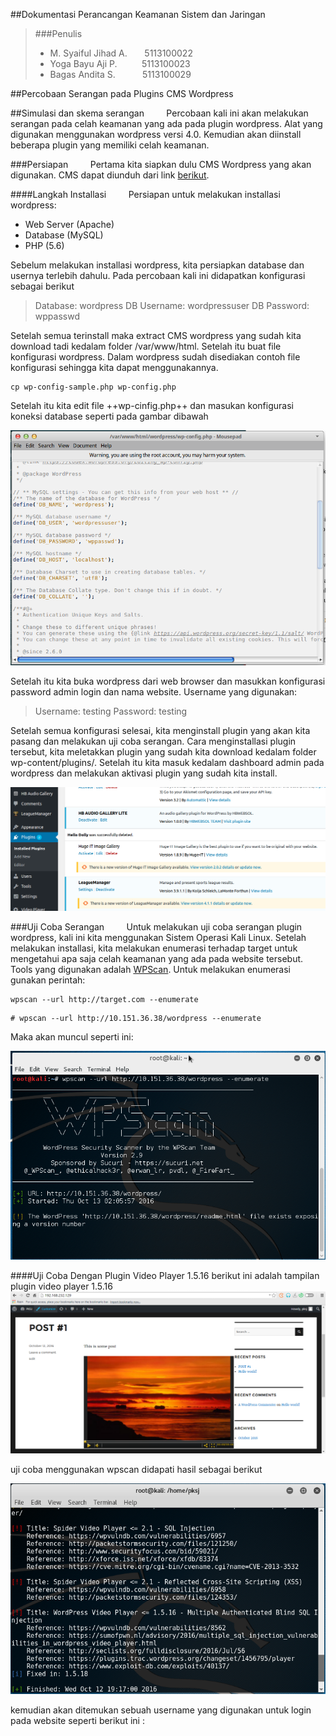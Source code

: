 ##Dokumentasi Perancangan Keamanan Sistem dan Jaringan

>###Penulis
>* M. Syaiful Jihad A.&nbsp;&nbsp;&nbsp;&nbsp;&nbsp;&nbsp;&nbsp;5113100022
>* Yoga Bayu Aji P.&nbsp;&nbsp;&nbsp;&nbsp;&nbsp;&nbsp;&nbsp;&nbsp;&nbsp;&nbsp;5113100023
>* Bagas Andita S.&nbsp;&nbsp;&nbsp;&nbsp;&nbsp;&nbsp;&nbsp;&nbsp;&nbsp;&nbsp;&nbsp;5113100029

##Percobaan Serangan pada Plugins CMS Wordpress

##Simulasi dan skema serangan
&nbsp;&nbsp;&nbsp;&nbsp;&nbsp;&nbsp;&nbsp;&nbsp;Percobaan kali ini akan melakukan serangan pada celah keamanan yang ada pada plugin wordpress. Alat yang digunakan menggunakan wordpress versi 4.0. Kemudian akan diinstall beberapa plugin yang memiliki celah keamanan.

###Persiapan
&nbsp;&nbsp;&nbsp;&nbsp;&nbsp;&nbsp;&nbsp;&nbsp;Pertama kita siapkan dulu CMS Wordpress yang akan digunakan. CMS dapat diunduh dari link [berikut](http://https://wordpress.org/download/).

####Langkah Installasi
&nbsp;&nbsp;&nbsp;&nbsp;&nbsp;&nbsp;&nbsp;&nbsp;Persiapan untuk melakukan installasi wordpress:
- Web Server (Apache)
- Database (MySQL)
- PHP (5.6)

Sebelum melakukan installasi wordpress, kita persiapkan database dan usernya terlebih dahulu. Pada percobaan kali ini didapatkan konfigurasi sebagai berikut
>Database: wordpress
>DB Username: wordpressuser
>DB Password: wppasswd

Setelah semua terinstall maka extract CMS wordpress yang sudah kita download tadi kedalam folder /var/www/html. Setelah itu buat file konfigurasi wordpress. Dalam wordpress sudah disediakan contoh file konfigurasi sehingga kita dapat menggunakannya.
```
cp wp-config-sample.php wp-config.php
```
Setelah itu kita edit file ++wp-cinfig.php++ dan masukan konfigurasi koneksi database seperti pada gambar dibawah

![wp-config](asset/tugas2/wp-config.png)

Setelah itu kita buka wordpress dari web browser dan masukkan konfigurasi password admin login dan nama website. Username yang digunakan:
>Username: testing
>Password: testing

Setelah semua konfigurasi selesai, kita menginstall plugin yang akan kita pasang dan melakukan uji coba serangan. Cara menginstallasi plugin tersebut, kita meletakkan plugin yang sudah kita download kedalam folder wp-content/plugins/. Setelah itu kita masuk kedalam dashboard admin pada wordpress dan melakukan aktivasi plugin yang sudah kita install.

![activate](asset/tugas2/activate.png)

###Uji Coba Serangan
&nbsp;&nbsp;&nbsp;&nbsp;&nbsp;&nbsp;&nbsp;&nbsp;Untuk melakukan uji coba serangan plugin wordpress, kali ini kita menggunakan Sistem Operasi Kali Linux. Setelah melakukan installasi, kita melakukan enumerasi terhadap target untuk mengetahui apa saja celah keamanan yang ada pada website tersebut. Tools yang digunakan adalah [WPScan](http://wpscan.org). Untuk melakukan enumerasi gunakan perintah:
```
wpscan --url http://target.com --enumerate
```
```
# wpscan --url http://10.151.36.38/wordpress --enumerate
```

Maka akan muncul seperti ini:

![wpscan_init](asset/tugas2/wpscan_init.png)

####Uji Coba Dengan Plugin Video Player 1.5.16
berikut ini adalah tampilan plugin video player 1.5.16
![videoplayer](asset/tugas2-023/12.png)

uji coba menggunakan wpscan didapati hasil sebagai berikut

![serang1](asset/tugas2-023/13.png)

kemudian akan ditemukan sebuah username yang digunakan untuk login pada website seperti berikut ini :


